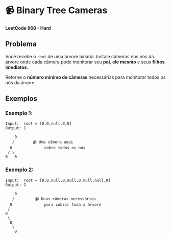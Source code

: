 # 📹 Binary Tree Cameras

**LeetCode 968 - Hard**

## Problema

Você recebe o `root` de uma árvore binária. Instale câmeras nos nós da árvore onde cada câmera pode monitorar seu **pai**, **ele mesmo** e seus **filhos imediatos**.

Retorne o **número mínimo de câmeras** necessárias para monitorar todos os nós da árvore.

## Exemplos

### Exemplo 1:
```
Input:  root = [0,0,null,0,0]
Output: 1

    0
   /        📹 Uma câmera aqui
  0              cobre todos os nós
 / \
0   0
```

### Exemplo 2:
```
Input:  root = [0,0,null,0,null,0,null,null,0]  
Output: 2

    0
   /         📹 Duas câmeras necessárias
  0              para cobrir toda a árvore
 /
0
 \
  0
   \
    0
```
